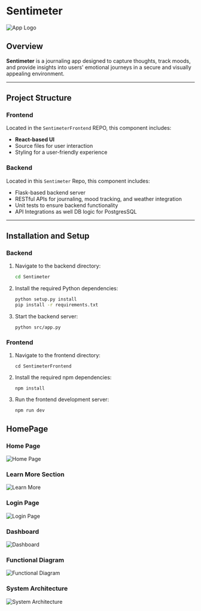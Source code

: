 # Sentimeter

![App Logo](https://via.placeholder.com/300x100?text=Sentimeter+Logo)

## Overview

**Sentimeter** is a journaling app designed to capture thoughts, track moods, and provide insights into users' emotional journeys in a secure and visually appealing environment.

---

## Project Structure

### Frontend
Located in the `SentimeterFrontend` REPO, this component includes:
- **React-based UI**
- Source files for user interaction
- Styling for a user-friendly experience

### Backend
Located in this `Sentimeter` Repo, this component includes:
- Flask-based backend server
- RESTful APIs for journaling, mood tracking, and weather integration
- Unit tests to ensure backend functionality
- API Integrations as well DB logic for PostgresSQL

---

## Installation and Setup

### Backend

1. Navigate to the backend directory:
   ```bash
   cd Sentimeter
2. Install the required Python dependencies:
   ```bash
   python setup.py install
   pip install -r requirements.txt
3. Start the backend server:
   ```
   python src/app.py

### Frontend
1. Navigate to the frontend directory:
   ```
   cd SentimeterFrontend
2. Install the required npm dependencies:
   ```
   npm install
3. Run the frontend development server:
   ```
   npm run dev

## HomePage
### Home Page
![Home Page](Assets/Landingpage.png)

### Learn More Section
![Learn More](Assets/LearnMore.png)

### Login Page
![Login Page](Assets/Login.png)

### Dashboard
![Dashboard](Assets/Dashboard.png)

### Functional Diagram
![Functional Diagram](Assets/functional%20diagram1.png)

### System Architecture
![System Architecture](Assets/System%20architecture.png)

